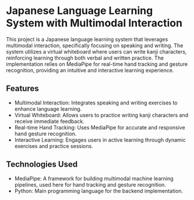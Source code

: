 # Japanese Language Learning System with Multimodal Interaction
This project is a Japanese language learning system that leverages multimodal interaction, specifically focusing on speaking and writing. The system utilizes a virtual whiteboard where users can write kanji characters, reinforcing learning through both verbal and written practice. The implementation relies on MediaPipe for real-time hand tracking and gesture recognition, providing an intuitive and interactive learning experience.

## Features
- Multimodal Interaction: Integrates speaking and writing exercises to enhance language learning.
- Virtual Whiteboard: Allows users to practice writing kanji characters and receive immediate feedback.
- Real-time Hand Tracking: Uses MediaPipe for accurate and responsive hand gesture recognition.
- Interactive Learning: Engages users in active learning through dynamic exercises and practice sessions.

## Technologies Used
- MediaPipe: A framework for building multimodal machine learning pipelines, used here for hand tracking and gesture recognition.
- Python: Main programming language for the backend implementation.
